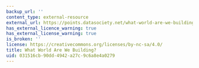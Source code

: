 ```yaml
---
backup_url: ''
content_type: external-resource
external_url: https://points.datasociety.net/what-world-are-we-building-9978495dd9ad
has_external_licence_warning: true
has_external_license_warning: true
is_broken: ''
license: https://creativecommons.org/licenses/by-nc-sa/4.0/
title: What World Are We Building?
uid: 031516cb-90dd-4942-a27c-9c6a8e4a0279
---
```

